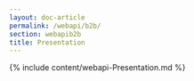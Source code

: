 ```yaml
---
layout: doc-article
permalink: /webapi/b2b/
section: webapib2b
title: Presentation
---
```

{% include content/webapi-Presentation.md %}